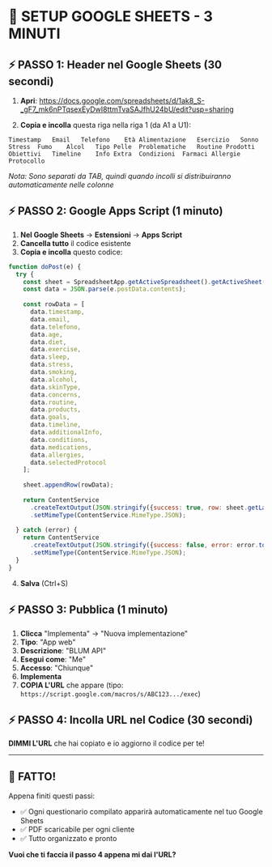 # 🚀 SETUP GOOGLE SHEETS - 3 MINUTI

## ⚡ PASSO 1: Header nel Google Sheets (30 secondi)

1. **Apri**: https://docs.google.com/spreadsheets/d/1ak8_S-_gF7_mk6nPTqsexEyDwI8ttmTvaSAJfhU24bU/edit?usp=sharing

2. **Copia e incolla** questa riga nella riga 1 (da A1 a U1):

```
Timestamp	Email	Telefono	Età	Alimentazione	Esercizio	Sonno	Stress	Fumo	Alcol	Tipo Pelle	Problematiche	Routine	Prodotti	Obiettivi	Timeline	Info Extra	Condizioni	Farmaci	Allergie	Protocollo
```

*Nota: Sono separati da TAB, quindi quando incolli si distribuiranno automaticamente nelle colonne*

## ⚡ PASSO 2: Google Apps Script (1 minuto)

1. **Nel Google Sheets** → **Estensioni** → **Apps Script**
2. **Cancella tutto** il codice esistente
3. **Copia e incolla** questo codice:

```javascript
function doPost(e) {
  try {
    const sheet = SpreadsheetApp.getActiveSpreadsheet().getActiveSheet();
    const data = JSON.parse(e.postData.contents);
    
    const rowData = [
      data.timestamp,
      data.email,
      data.telefono, 
      data.age,
      data.diet,
      data.exercise,
      data.sleep,
      data.stress,
      data.smoking,
      data.alcohol,
      data.skinType,
      data.concerns,
      data.routine,
      data.products,
      data.goals,
      data.timeline,
      data.additionalInfo,
      data.conditions,
      data.medications,
      data.allergies,
      data.selectedProtocol
    ];
    
    sheet.appendRow(rowData);
    
    return ContentService
      .createTextOutput(JSON.stringify({success: true, row: sheet.getLastRow()}))
      .setMimeType(ContentService.MimeType.JSON);
      
  } catch (error) {
    return ContentService
      .createTextOutput(JSON.stringify({success: false, error: error.toString()}))
      .setMimeType(ContentService.MimeType.JSON);
  }
}
```

4. **Salva** (Ctrl+S)

## ⚡ PASSO 3: Pubblica (1 minuto)

1. **Clicca** "Implementa" → "Nuova implementazione"
2. **Tipo**: "App web"
3. **Descrizione**: "BLUM API"
4. **Esegui come**: "Me" 
5. **Accesso**: "Chiunque"
6. **Implementa**
7. **COPIA L'URL** che appare (tipo: `https://script.google.com/macros/s/ABC123.../exec`)

## ⚡ PASSO 4: Incolla URL nel Codice (30 secondi)

**DIMMI L'URL** che hai copiato e io aggiorno il codice per te!

---

## 🎯 FATTO! 

Appena finiti questi passi:
- ✅ Ogni questionario compilato apparirà automaticamente nel tuo Google Sheets
- ✅ PDF scaricabile per ogni cliente  
- ✅ Tutto organizzato e pronto

**Vuoi che ti faccia il passo 4 appena mi dai l'URL?**
